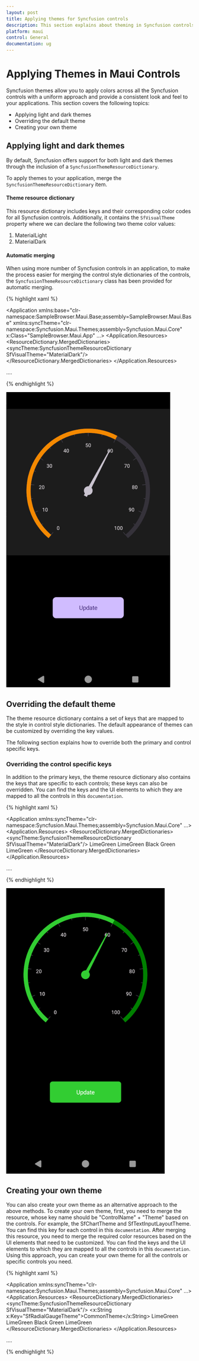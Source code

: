 ```yaml
---
layout: post
title: Applying themes for Syncfusion controls
description: This section explains about theming in Syncfusion controls and how to override the key values for further customization
platform: maui
control: General
documentation: ug
---
```


# Applying Themes in Maui Controls

Syncfusion themes allow you to apply colors across all the Syncfusion controls with a uniform approach and provide a consistent look and feel to your applications. This section covers the following topics: 

* Applying light and dark themes
* Overriding the default theme
* Creating your own theme

## Applying light and dark themes

By default, Syncfusion offers support for both light and dark themes through the inclusion of a `SyncfusionThemeResourceDictionary`.

To apply themes to your application, merge the `SyncfusionThemeResourceDictionary` item.

#### Theme resource dictionary

This resource dictionary includes keys and their corresponding color codes for all Syncfusion controls. Additionally, it contains the `SfVisualTheme` property where we can declare the following two theme color values:

1. MaterialLight
2. MaterialDark

#### Automatic merging

When using more number of Syncfusion controls in an application, to make the process easier for merging the control style dictionaries of the controls, the `SyncfusionThemeResourceDictionary` class has been provided for automatic merging.

{% highlight xaml %}

<Application xmlns:base="clr-namespace:SampleBrowser.Maui.Base;assembly=SampleBrowser.Maui.Base"
             xmlns:syncTheme="clr-namespace:Syncfusion.Maui.Themes;assembly=Syncfusion.Maui.Core"
             x:Class="SampleBrowser.Maui.App"
             ...>
<Application.Resources>
        <ResourceDictionary>
            <ResourceDictionary.MergedDictionaries>
                <!-- Theme resource dictionary -->
                <syncTheme:SyncfusionThemeResourceDictionary SfVisualTheme="MaterialDark"/>
            </ResourceDictionary.MergedDictionaries>
        </ResourceDictionary>
</Application.Resources>

....

</Application>

{% endhighlight %}

![DarkThemeImage](Images/DarkTheme.png)

## Overriding the default theme

The theme resource dictionary contains a set of keys that are mapped to the style in control style dictionaries. The default appearance of themes can be customized by overriding the key values.

The following section explains how to override both the primary and control specific keys.

### Overriding the control specific keys

In addition to the primary keys, the theme resource dictionary also contains the keys that are specific to each controls; these keys can also be overridden. You can find the keys and the UI elements to which they are mapped to all the controls in this `documentation`.

{% highlight xaml %}

<Application xmlns:syncTheme="clr-namespace:Syncfusion.Maui.Themes;assembly=Syncfusion.Maui.Core"
             ...>
<Application.Resources>
    <ResourceDictionary>
        <ResourceDictionary.MergedDictionaries>
            <syncTheme:SyncfusionThemeResourceDictionary SfVisualTheme="MaterialDark"/>
            <ResourceDictionary>
                <Color x:Key="SfRadialGaugeNeedlePointerNeedleFillColor">LimeGreen</Color>
                <Color x:Key="SfRadialGaugeNeedlePointerKnobFillColor">LimeGreen</Color>
                <Color x:Key="SfRadialGaugeNeedlePointerTailFillColor">Black</Color>
                <Color x:Key="SfRadialGaugeAxisLineFillColor">Green</Color>
                <Color x:Key="SfRadialGaugeRangePointerFillColor">LimeGreen</Color>
            </ResourceDictionary>
        </ResourceDictionary.MergedDictionaries>
    </ResourceDictionary>
</Application.Resources>

....

</Application>

{% endhighlight %}

![OverridingControlSpecificColors](Images/DarkTheme_ControlSpecific.png)

## Creating your own theme

You can also create your own theme as an alternative approach to the above methods. To create your own theme, first, you need to merge the resource, whose key name should be "ControlName" + "Theme" based on the controls. For example, the SfChartTheme and SfTextInputLayoutTheme. You can find this key for each control in this `documentation`. After merging this resource, you need to merge the required color resources based on the UI elements that need to be customized. You can find the keys and the UI elements to which they are mapped to all the controls in this `documentation`.
Using this approach, you can create your own theme for all the controls or specific controls you need.

{% highlight xaml %}

<Application xmlns:syncTheme="clr-namespace:Syncfusion.Maui.Themes;assembly=Syncfusion.Maui.Core"
             ...>
 <Application.Resources>
    <ResourceDictionary>
        <ResourceDictionary.MergedDictionaries>
            <syncTheme:SyncfusionThemeResourceDictionary SfVisualTheme="MaterialDark"/>
            <ResourceDictionary>
                <x:String x:Key="SfRadialGaugeTheme">CommonTheme</x:String>
                <Color x:Key="SfRadialGaugeNeedlePointerNeedleFillColor">LimeGreen</Color>
                <Color x:Key="SfRadialGaugeNeedlePointerKnobFillColor">LimeGreen</Color>
                <Color x:Key="SfRadialGaugeNeedlePointerTailFillColor">Black</Color>
                <Color x:Key="SfRadialGaugeAxisLineFillColor">Green</Color>
                <Color x:Key="SfRadialGaugeRangePointerFillColor">LimeGreen</Color>
            </ResourceDictionary>
        </ResourceDictionary.MergedDictionaries>
    </ResourceDictionary>
</Application.Resources>

....

</Application>

{% endhighlight %}

 
